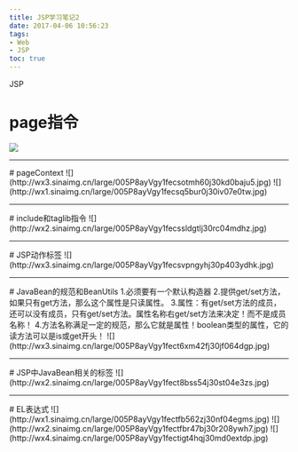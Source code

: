 ```yaml
---
title: JSP学习笔记2
date: 2017-04-06 10:56:23
tags:
- Web
- JSP
toc: true
---
```

JSP

<!--more-->

# page指令
![](http://wx3.sinaimg.cn/large/005P8ayVgy1fecsfgonp5j30wf0eqdle.jpg)
<hr>
# pageContext
![](http://wx3.sinaimg.cn/large/005P8ayVgy1fecsotmh60j30kd0baju5.jpg)
![](http://wx1.sinaimg.cn/large/005P8ayVgy1fecsq5bur0j30iv07e0tw.jpg)
<hr>
# include和taglib指令
![](http://wx2.sinaimg.cn/large/005P8ayVgy1fecssldgtlj30rc04mdhz.jpg)
<hr>
# JSP动作标签
![](http://wx3.sinaimg.cn/large/005P8ayVgy1fecsvpngyhj30p403ydhk.jpg)
<hr>
# JavaBean的规范和BeanUtils
1.必须要有一个默认构造器
2.提供get/set方法，如果只有get方法，那么这个属性是只读属性。
3.属性：有get/set方法的成员，还可以没有成员，只有get/set方法。属性名称右get/set方法来决定！而不是成员名称！
4.方法名称满足一定的规范，那么它就是属性！boolean类型的属性，它的读方法可以是is或get开头！
![](http://wx3.sinaimg.cn/large/005P8ayVgy1fect6xm42fj30jf064dgp.jpg)
<hr>
# JSP中JavaBean相关的标签
![](http://wx2.sinaimg.cn/large/005P8ayVgy1fect8bss54j30st04e3zs.jpg)
<hr>
# EL表达式
![](http://wx1.sinaimg.cn/large/005P8ayVgy1fectfb562zj30nf04egms.jpg)
![](http://wx2.sinaimg.cn/large/005P8ayVgy1fectfbr47bj30r208ywh7.jpg)
![](http://wx4.sinaimg.cn/large/005P8ayVgy1fectigt4hqj30md0extdp.jpg)